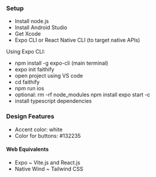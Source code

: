 ### Setup
- Install node.js
- Install Android Studio
- Get Xcode
- Expo CLI or React Native CLI (to target native APIs)

Using Expo CLI:
- npm install -g expo-cli (main terminal)
- expo init faithify
- open project using VS code
- cd faithify
- npm run ios
- optional: rm -rf node_modules
npm install
expo start -c
- install typescript dependencies


### Design Features
- Accent color: white 
- Color for buttons: #132235

#### Web Equivalents
- Expo ~ Vite.js and React.js
- Native Wind ~ Tailwind CSS

